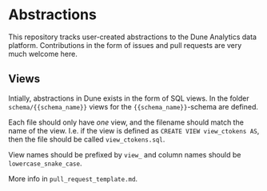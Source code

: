 # Abstractions

This repository tracks user-created abstractions to the Dune Analytics data platform. Contributions in the form of issues and pull requests are very much welcome here.

## Views

Intially, abstractions in Dune exists in the form of SQL views. In the folder `schema/{{schema_name}}` views for the `{{schema_name}}`-schema are defined. 

Each file should only have _one_ view, and the filename should match the name of the view. I.e. if the view is defined as `CREATE VIEW view_ctokens AS`, then the file should be called `view_ctokens.sql`. 

View names should be prefixed by `view_` and column names should be `lowercase_snake_case`. 

More info in `pull_request_template.md`.

